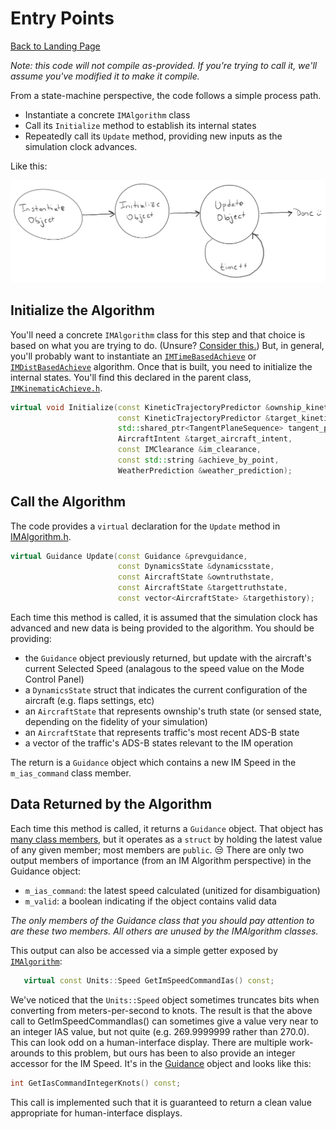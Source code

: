 # Entry Points

[Back to Landing Page](/README.md)

_Note: this code will not compile as-provided. If you're trying to call it, we'll assume you've modified it to make it compile._

From a state-machine perspective, the code follows a simple process path.

* Instantiate a concrete `IMAlgorithm` class
* Call its `Initialize` method to establish its internal states
* Repeatedly call its `Update` method, providing new inputs as the simulation clock advances.

Like this:

![state_sequence](images/state_sequence.png)

## Initialize the Algorithm

You'll need a concrete `IMAlgorithm` class for this step and that choice is based on what you are trying to do. (Unsure? [Consider this.](im_clearance_types.md)) But, in general, you'll probably want to instantiate an [`IMTimeBasedAchieve`](https://github.com/mitre/im_sample_algorithm/blob/master/IntervalManagement/IMTimeBasedAchieve.cpp) or [`IMDistBasedAchieve`](https://github.com/mitre/im_sample_algorithm/blob/master/IntervalManagement/IMDistBasedAchieve.cpp) algorithm. Once that is built, you need to initialize the internal states. You'll find this declared in the parent class, [`IMKinematicAchieve.h`](https://github.com/mitre/im_sample_algorithm/blob/master/include/imalgs/IMKinematicAchieve.h).

```c++
virtual void Initialize(const KineticTrajectoryPredictor &ownship_kinetic_trajectory_predictor,
                        const KineticTrajectoryPredictor &target_kinetic_trajectory_predictor,
                        std::shared_ptr<TangentPlaneSequence> tangent_plane_sequence,
                        AircraftIntent &target_aircraft_intent,
                        const IMClearance &im_clearance,
                        const std::string &achieve_by_point,
                        WeatherPrediction &weather_prediction);
```

## Call the Algorithm

The code provides a `virtual` declaration for the `Update` method in [IMAlgorithm.h](https://github.com/mitre/im_sample_algorithm/blob/master/include/imalgs/IMAlgorithm.h#L80).

```c++
virtual Guidance Update(const Guidance &prevguidance,
                        const DynamicsState &dynamicsstate,
                        const AircraftState &owntruthstate,
                        const AircraftState &targettruthstate,
                        const vector<AircraftState> &targethistory);
```
Each time this method is called, it is assumed that the simulation clock has advanced and new data is being provided to the algorithm. You should be providing:

* the `Guidance` object previously returned, but update with the aircraft's current Selected Speed (analagous to the speed value on the Mode Control Panel)
* a `DynamicsState` struct that indicates the current configuration of the aircraft (e.g. flaps settings, etc)
* an `AircraftState` that represents ownship's truth state (or sensed state, depending on the fidelity of your simulation)
* an `AircraftState` that represents traffic's most recent ADS-B state
* a vector of the traffic's ADS-B states relevant to the IM operation

The return is a `Guidance` object which contains a new IM Speed in the `m_ias_command` class member.

## Data Returned by the Algorithm

Each time this method is called, it returns a `Guidance` object. That object has [many class members](https://github.com/mitre/FMACM/blob/master/include/public/Guidance.h), but it operates as a `struct` by holding the latest value of any given member; most members are `public`. :unamused: There are only two output members of importance (from an IM Algorithm perspective) in the Guidance object:

* `m_ias_command`: the latest speed calculated (unitized for disambiguation)
* `m_valid`: a boolean indicating if the object contains valid data

_The only members of the Guidance class that you should pay attention to are these two members. All others are unused by the IMAlgorithm classes._

This output can also be accessed via a simple getter exposed by [`IMAlgorithm`](https://github.com/mitre/im_sample_algorithm/blob/master/include/imalgs/IMKinematicAchieve.h#L40):

```c++
   virtual const Units::Speed GetImSpeedCommandIas() const;
```

We've noticed that the `Units::Speed` object sometimes truncates bits when converting from meters-per-second to knots. The result is that the above call to GetImSpeedCommandIas() can sometimes give a value very near to an integer IAS value, but not quite (e.g. 269.9999999 rather than 270.0). This can look odd on a human-interface display. There are multiple work-arounds to this problem, but ours has been to also provide an integer accessor for the IM Speed. It's in the [Guidance](https://github.com/mitre/FMACM/blob/d8156ca28e9f9073c933ea5776d9bde91f003b0c/include/public/Guidance.h#L38) object and looks like this:

```c++
int GetIasCommandIntegerKnots() const;
```

This call is implemented such that it is guaranteed to return a clean value appropriate for human-interface displays.